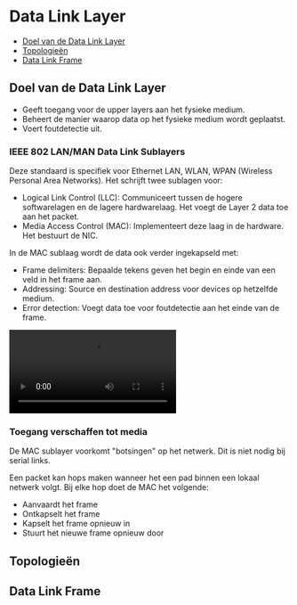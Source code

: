 # Data Link Layer
- [Doel van de Data Link Layer](#data-link-layer)
- [Topologieën](#topologieën)
- [Data Link Frame](#data-link-frame)

## Doel van de Data Link Layer

- Geeft toegang voor de upper layers aan het fysieke medium.
- Beheert de manier waarop data op het fysieke medium wordt geplaatst.
- Voert foutdetectie uit.

### IEEE 802 LAN/MAN Data Link Sublayers

Deze standaard is specifiek voor Ethernet LAN, WLAN, WPAN (Wireless Personal Area Networks). Het schrijft twee sublagen voor:
- Logical Link Control (LLC): Communiceert tussen de hogere softwarelagen en de lagere hardwarelaag. Het voegt de Layer 2 data toe aan het packet.
- Media Access Control (MAC): Implementeert deze laag in de hardware. Het bestuurt de NIC.

In de MAC sublaag wordt de data ook verder ingekapseld met:
- Frame delimiters: Bepaalde tekens geven het begin en einde van een veld in het frame aan.
- Addressing: Source en destination address voor devices op hetzelfde medium.
- Error detection: Voegt data toe voor foutdetectie aan het einde van de frame.

<video controls>
<source src="https://www.youtube.com/watch?v=BOkH_B_8rcs"/>
https://www.youtube.com/watch?v=BOkH_B_8rcs</video>

### Toegang verschaffen tot media

De MAC sublayer voorkomt "botsingen" op het netwerk. Dit is niet nodig bij serial links.

Een packet kan hops maken wanneer het een pad binnen een lokaal netwerk volgt. Bij elke hop doet de MAC het volgende:
- Aanvaardt het frame
- Ontkapselt het frame
- Kapselt het frame opnieuw in
- Stuurt het nieuwe frame opnieuw door


## Topologieën

## Data Link Frame